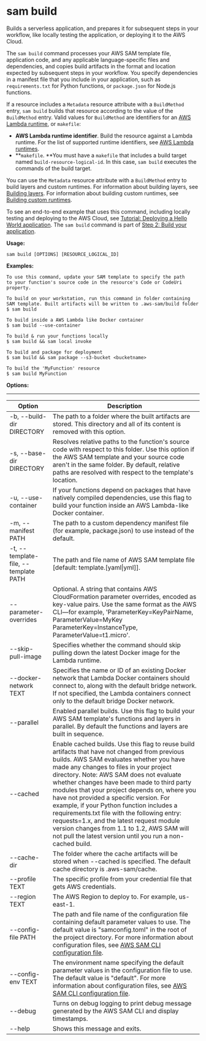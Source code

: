 # sam build<a name="sam-cli-command-reference-sam-build"></a>

Builds a serverless application, and prepares it for subsequent steps in your workflow, like locally testing the application, or deploying it to the AWS Cloud\.

The `sam build` command processes your AWS SAM template file, application code, and any applicable language\-specific files and dependencies, and copies build artifacts in the format and location expected by subsequent steps in your workflow\. You specify dependencies in a manifest file that you include in your application, such as `requirements.txt` for Python functions, or `package.json` for Node\.js functions\.

If a resource includes a `Metadata` resource attribute with a `BuildMethod` entry, `sam build` builds that resource according to the value of the `BuildMethod` entry\. Valid values for `BuildMethod` are identifiers for an [AWS Lambda runtime](https://docs.aws.amazon.com/lambda/latest/dg/lambda-runtimes.html), or `makefile`:
+ **AWS Lambda runtime identifier**\. Build the resource against a Lambda runtime\. For the list of supported runtime identifiers, see [AWS Lambda runtimes](https://docs.aws.amazon.com/lambda/latest/dg/lambda-runtimes.html)\.
+ **`makefile`\. **You must have a `makefile` that includes a build target named `build-resource-logical-id`\. In this case, `sam build` executes the commands of the build target\.

You can use the `Metadata` resource attribute with a `BuildMethod` entry to build layers and custom runtimes\. For information about building layers, see [Building layers](building-layers.md)\. For information about building custom runtimes, see [Building custom runtimes](building-custom-runtimes.md)\.

To see an end\-to\-end example that uses this command, including locally testing and deploying to the AWS Cloud, see [Tutorial: Deploying a Hello World application](serverless-getting-started-hello-world.md)\. The `sam build` command is part of [Step 2: Build your application](serverless-getting-started-hello-world.md#serverless-getting-started-hello-world-build)\.

**Usage:**

```
sam build [OPTIONS] [RESOURCE_LOGICAL_ID]
```

**Examples:**

```
To use this command, update your SAM template to specify the path
to your function's source code in the resource's Code or CodeUri property.

To build on your workstation, run this command in folder containing
SAM template. Built artifacts will be written to .aws-sam/build folder
$ sam build
 
To build inside a AWS Lambda like Docker container
$ sam build --use-container
  
To build & run your functions locally
$ sam build && sam local invoke
  
To build and package for deployment
$ sam build && sam package --s3-bucket <bucketname>

To build the 'MyFunction' resource
$ sam build MyFunction
```

**Options:**


****  

| Option | Description | 
| --- | --- | 
| \-b, \-\-build\-dir DIRECTORY | The path to a folder where the built artifacts are stored\. This directory and all of its content is removed with this option\. | 
| \-s, \-\-base\-dir DIRECTORY | Resolves relative paths to the function's source code with respect to this folder\. Use this option if the AWS SAM template and your source code aren't in the same folder\. By default, relative paths are resolved with respect to the template's location\. | 
| \-u, \-\-use\-container | If your functions depend on packages that have natively compiled dependencies, use this flag to build your function inside an AWS Lambda\-like Docker container\. | 
| \-m, \-\-manifest PATH | The path to a custom dependency manifest file \(for example, package\.json\) to use instead of the default\. | 
| \-t, \-\-template\-file, \-\-template PATH | The path and file name of AWS SAM template file \[default: template\.\[yaml\|yml\]\]\. | 
| \-\-parameter\-overrides | Optional\. A string that contains AWS CloudFormation parameter overrides, encoded as key\-value pairs\. Use the same format as the AWS CLI—for example, 'ParameterKey=KeyPairName, ParameterValue=MyKey ParameterKey=InstanceType, ParameterValue=t1\.micro'\. | 
| \-\-skip\-pull\-image | Specifies whether the command should skip pulling down the latest Docker image for the Lambda runtime\. | 
| \-\-docker\-network TEXT | Specifies the name or ID of an existing Docker network that Lambda Docker containers should connect to, along with the default bridge network\. If not specified, the Lambda containers connect only to the default bridge Docker network\. | 
| \-\-parallel | Enabled parallel builds\. Use this flag to build your AWS SAM template's functions and layers in parallel\. By default the functions and layers are built in sequence\. | 
| \-\-cached | Enable cached builds\. Use this flag to reuse build artifacts that have not changed from previous builds\. AWS SAM evaluates whether you have made any changes to files in your project directory\. Note: AWS SAM does not evaluate whether changes have been made to third party modules that your project depends on, where you have not provided a specific version\. For example, if your Python function includes a requirements\.txt file with the following entry: requests=1\.x, and the latest request module version changes from 1\.1 to 1\.2, AWS SAM will not pull the latest version until you run a non\-cached build\. | 
| \-\-cache\-dir | The folder where the cache artifacts will be stored when \-\-cached is specified\. The default cache directory is \.aws\-sam/cache\. | 
| \-\-profile TEXT | The specific profile from your credential file that gets AWS credentials\. | 
| \-\-region TEXT | The AWS Region to deploy to\. For example, us\-east\-1\. | 
| \-\-config\-file PATH | The path and file name of the configuration file containing default parameter values to use\. The default value is "samconfig\.toml" in the root of the project directory\. For more information about configuration files, see [AWS SAM CLI configuration file](serverless-sam-cli-config.md)\. | 
| \-\-config\-env TEXT | The environment name specifying the default parameter values in the configuration file to use\. The default value is "default"\. For more information about configuration files, see [AWS SAM CLI configuration file](serverless-sam-cli-config.md)\. | 
| \-\-debug | Turns on debug logging to print debug message generated by the AWS SAM CLI and display timestamps\. | 
| \-\-help | Shows this message and exits\. | 